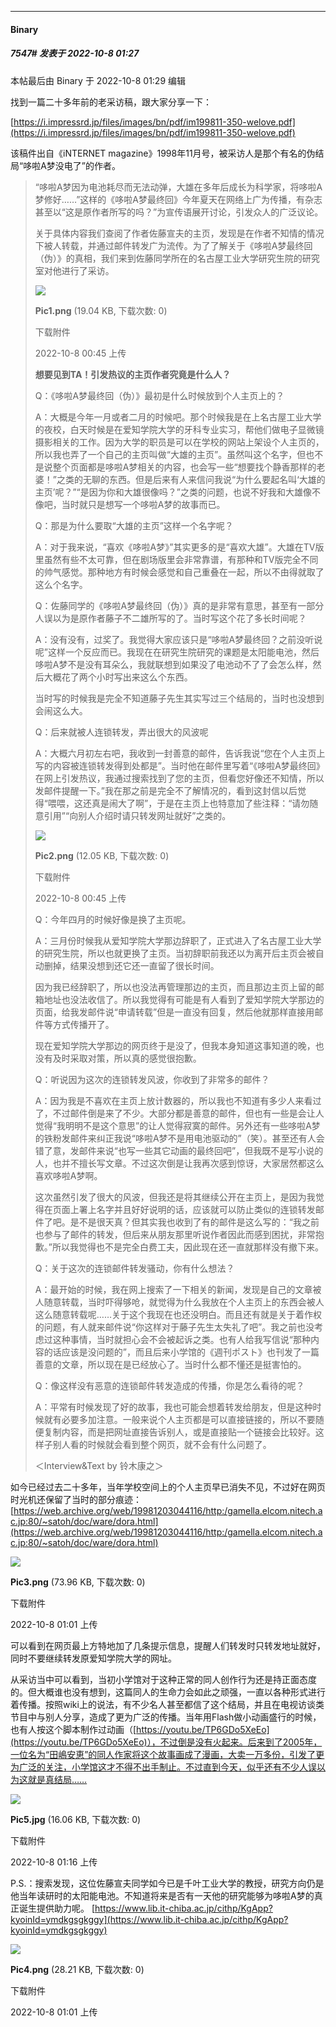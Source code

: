 

*****

####  Binary  
##### 7547#       发表于 2022-10-8 01:27

 本帖最后由 Binary 于 2022-10-8 01:29 编辑 

找到一篇二十多年前的老采访稿，跟大家分享一下：

[https://i.impressrd.jp/files/images/bn/pdf/im199811-350-welove.pdf](https://i.impressrd.jp/files/images/bn/pdf/im199811-350-welove.pdf)

该稿件出自《iNTERNET magazine》1998年11月号，被采访人是那个有名的伪结局“哆啦A梦没电了”的作者。 <blockquote>“哆啦A梦因为电池耗尽而无法动弹，大雄在多年后成长为科学家，将哆啦A梦修好……”这样的《哆啦A梦最终回》今年夏天在网络上广为传播，有杂志甚至以“这是原作者所写的吗？”为宣传语展开讨论，引发众人的广泛议论。

关于具体内容我们查阅了作者佐藤宣夫的主页，发现是在作者不知情的情况下被人转载，并通过邮件转发广为流传。为了了解关于《哆啦A梦最终回（伪）》的真相，我们来到佐藤同学所在的名古屋工业大学研究生院的研究室对他进行了采访。

<img src="https://img.saraba1st.com/forum/202210/08/004551qiqqreuh3gtr3cpf.png" referrerpolicy="no-referrer">

<strong>Pic1.png</strong> (19.04 KB, 下载次数: 0)

下载附件

2022-10-8 00:45 上传

<strong>想要见到TA！引发热议的主页作者究竟是什么人？</strong>

Q：《哆啦A梦最终回（伪）》最初是什么时候放到个人主页上的？

A：大概是今年一月或者二月的时候吧。那个时候我是在上名古屋工业大学的夜校，白天时候是在爱知学院大学的牙科专业实习，帮他们做电子显微镜摄影相关的工作。因为大学的职员是可以在学校的网站上架设个人主页的，所以我也弄了一个自己的主页叫做“大雄的主页”。虽然叫这个名字，但也不是说整个页面都是哆啦A梦相关的内容，也会写一些“想要找个静香那样的老婆！”之类的无聊的东西。但是后来有人来信问我说“为什么要起名叫‘大雄的主页’呢？”“是因为你和大雄很像吗？”之类的问题，也说不好我和大雄像不像吧，当时就只是想写一个哆啦A梦的故事而已。

Q：那是为什么要取“大雄的主页”这样一个名字呢？

A：对于我来说，“喜欢《哆啦A梦》”其实更多的是“喜欢大雄”。大雄在TV版里虽然有些不太可靠，但在剧场版里会非常靠谱，有那种和TV版完全不同的帅气感觉。那种地方有时候会感觉和自己重叠在一起，所以不由得就取了这么个名字。

Q：佐藤同学的《哆啦A梦最终回（伪）》真的是非常有意思，甚至有一部分人误以为是原作者藤子不二雄所写的了。当时写这个花了多长时间呢？

A：没有没有，过奖了。我觉得大家应该只是“哆啦A梦最终回？之前没听说呢”这样一个反应而已。我现在在研究生院研究的课题是太阳能电池，然后哆啦A梦不是没有耳朵么，我就联想到如果没了电池动不了了会怎么样，然后大概花了两个小时写出来这么个东西。

当时写的时候我是完全不知道藤子先生其实写过三个结局的，当时也没想到会闹这么大。

Q：后来就被人连锁转发，弄出很大的风波呢

A：大概六月初左右吧，我收到一封善意的邮件，告诉我说“您在个人主页上写的内容被连锁转发得到处都是”。当时他在邮件里写着“《哆啦A梦最终回》在网上引发热议，我通过搜索找到了您的主页，但看您好像还不知情，所以发邮件提醒一下。”我在那之前是完全不了解情况的，看到这封信以后觉得“喂喂，这还真是闹大了啊”，于是在主页上也特意加了些注释：“请勿随意引用”“向别人介绍时请只转发网址就好”之类的。

<img src="https://img.saraba1st.com/forum/202210/08/004531uzackixr1xiccvvr.png" referrerpolicy="no-referrer">

<strong>Pic2.png</strong> (12.05 KB, 下载次数: 0)

下载附件

2022-10-8 00:45 上传

Q：今年四月的时候好像是换了主页呢。

A：三月份时候我从爱知学院大学那边辞职了，正式进入了名古屋工业大学的研究生院，所以也就更换了主页。当初辞职前我还以为离开后主页会被自动删掉，结果没想到还它还一直留了很长时间。

因为我已经辞职了，所以也没法再管理那边的主页，而且那边主页上留的邮箱地址也没法收信了。所以我觉得有可能是有人看到了爱知学院大学那边的页面，给我发邮件说“申请转载”但是一直没有回复，然后他就那样直接用邮件等方式传播开了。

现在爱知学院大学那边的网页终于是没了，但我本身知道这事知道的晚，也没有及时采取对策，所以真的感觉很抱歉。

Q：听说因为这次的连锁转发风波，你收到了非常多的邮件？

A：因为我是不喜欢在主页上放计数器的，所以我也不知道有多少人来看过了，不过邮件倒是来了不少。大部分都是善意的邮件，但也有一些是会让人觉得“我明明不是这个意思”的让人觉得寂寞的邮件。另外还有一些哆啦A梦的铁粉发邮件来纠正我说“哆啦A梦不是用电池驱动的”（笑）。甚至还有人会错了意，发邮件来说“也写一些其它动画的最终回吧”，但我既不是写小说的人，也并不擅长写文章。不过这次倒是让我再次感到惊讶，大家居然都这么喜欢哆啦A梦啊。

这次虽然引发了很大的风波，但我还是将其继续公开在主页上，是因为我觉得在页面上署上名字并且好好说明的话，应该就可以防止类似的连锁转发邮件了吧。是不是很天真？但其实我也收到了有的邮件是这么写的：“我之前也参与了邮件的转发，但后来从朋友那里听说作者因此而感到困扰，非常抱歉。”所以我觉得也不是完全白费工夫，因此现在还一直就那样没有撤下来。

Q：关于这次的连锁邮件转发骚动，你有什么想法？

A：最开始的时候，我在网上搜索了一下相关的新闻，发现是自己的文章被人随意转载，当时吓得够呛，就觉得为什么我放在个人主页上的东西会被人这么随意转载呢……关于这个我现在也还没明白。而且还有就是关于着作权的问题，有人就来邮件说“你这样对于藤子先生太失礼了吧”。我之前也没考虑过这种事情，当时就担心会不会被起诉之类。也有人给我写信说“那种内容的话应该是没问题的”，而且后来小学馆的《週刊ポスト》也刊发了一篇善意的文章，所以现在是已经放心了。当时什么都不懂还是挺害怕的。

Q：像这样没有恶意的连锁邮件转发造成的传播，你是怎么看待的呢？

A：平常有时候发现了好的故事，我也可能会想着转发给朋友，但是这种时候就有必要多加注意。一般来说个人主页都是可以直接链接的，所以不要随便复制内容，而是把网址直接告诉别人，或是直接贴一个链接会比较好。这样子别人看的时候就会看到整个网页，就不会有什么问题了。

＜Interview&amp;Text by 铃木康之＞</blockquote>
如今已经过去二十多年，当年学校空间上的个人主页早已消失不见，不过好在网页时光机还保留了当时的部分痕迹：
[https://web.archive.org/web/19981203044116/http:/gamella.elcom.nitech.ac.jp:80/~satoh/doc/ware/dora.html](https://web.archive.org/web/19981203044116/http:/gamella.elcom.nitech.ac.jp:80/~satoh/doc/ware/dora.html)

<img src="https://img.saraba1st.com/forum/202210/08/010151nhvlrxffhvfzfjlz.png" referrerpolicy="no-referrer">

<strong>Pic3.png</strong> (73.96 KB, 下载次数: 0)

下载附件

2022-10-8 01:01 上传

可以看到在网页最上方特地加了几条提示信息，提醒人们转发时只转发地址就好，同时不要继续转发原爱知学院大学的网址。

从采访当中可以看到，当初小学馆对于这种正常的同人创作行为还是持正面态度的。但大概谁也没有想到，这篇同人的生命力会如此之顽强，一直以各种形式进行着传播。按照wiki上的说法，有不少名人甚至都信了这个结局，并且在电视访谈类节目中与别人分享，造成了更为广泛的传播。当年用Flash做小动画盛行的时候，也有人按这个脚本制作过动画（[https://youtu.be/TP6GDo5XeEo](https://youtu.be/TP6GDo5XeEo)），不过倒是没有火起来。后来到了2005年，一位名为“田嶋安恵”的同人作家将这个故事画成了漫画，大卖一万多份，引发了更为广泛的关注，小学馆这才不得不出手制止。不过直到今天，似乎还有不少人误以为这就是真结局……

<img src="https://img.saraba1st.com/forum/202210/08/011605xrk84g0p80tzgp0h.jpg" referrerpolicy="no-referrer">

<strong>Pic5.jpg</strong> (16.06 KB, 下载次数: 0)

下载附件

2022-10-8 01:16 上传

P.S.：搜索发现，这位佐藤宣夫同学如今已是千叶工业大学的教授，研究方向仍是他当年读研时的太阳能电池。不知道将来是否有一天他的研究能够为哆啦A梦的真正诞生提供助力呢。
[https://www.lib.it-chiba.ac.jp/cithp/KgApp?kyoinId=ymdkgsgkggy](https://www.lib.it-chiba.ac.jp/cithp/KgApp?kyoinId=ymdkgsgkggy)

<img src="https://img.saraba1st.com/forum/202210/08/010151ainhquq9n36ffn9i.png" referrerpolicy="no-referrer">

<strong>Pic4.png</strong> (28.21 KB, 下载次数: 0)

下载附件

2022-10-8 01:01 上传

